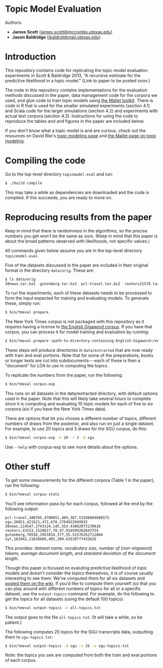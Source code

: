# Topic Model Evaluation

Authors: 
* **James Scott** (james.scott@mccombs.utexas.edu)
* **Jason Baldridge** (jbaldrid@mail.utexas.edu)

# Introduction

This repository contains code for replicating the topic model evaluation experiments in Scott &amp; Baldridge 2013, "A recursive estimate for the predictive likelihood in a topic model." (Link to paper to be posted soon.)

The code in this repository contains implementations for the evaluation methods discussed in the paper, data management code for the corpora we used, and glue code to train topic models using [the Mallet toolkit](http://mallet.cs.umass.edu/). There is code in R that is used for the smaller simulated experiments (section 4.1) and Scala code for the larger simulations (section 4.2) and experiments with actual text corpora (seciton 4.3). Instructions for using the code to reproduce the tables and and figures in the paper are included below.

If you don't know what a topic model is and are curious, check out the resources on David Blei's [topic modeling page](http://www.cs.princeton.edu/~blei/topicmodeling.html) and [the Mallet page on topic modeling](http://mallet.cs.umass.edu/topics.php).

# Compiling the code

Go to the top-level directory `topicmodel-eval` and run:

```bash
$ ./build compile
```

This may take a while as dependencies are downloaded and the code is compiled. If this succeeds, you are ready to move on.

# Reproducing results from the paper

Keep in mind that there is randomness in the algorithms, so the precise numbers you get won't be the same as ours. (Keep in mind that this paper is about the broad patterns observed with likelihoods, not specific values.)

All commands given below assume you are in the top-level directory `topicmodel-eval`.

Five of the datasets discussed in the paper are included in their original format in the directory `data/orig`. These are:

```bash
$ ls data/orig 
20news.tar.bz2  gutenberg.tar.bz2  pcl-travel.tar.bz2  reuters21578.tar.bz2  sgu-2013-04-04.tar.bz2
```

To run the experiments, each of these datasets needs to be processed to form the input expected for training and evaluating models. To generate these, simply run:

```bash
$ bin/tmeval prepare
```

The New York Times corpus is not packaged with this repository as it requires having a license to [the English Gigaword corpus](http://www.ldc.upenn.edu/Catalog/catalogEntry.jsp?catalogId=LDC2003T05). If you have that corpus, you can process it for model training and evaluation by running:

```bash
$ bin/tmeval prepare <path-to-directory-containing-English-Gigaword>/english-gigaword-LDC2003T05/cdrom0/nyt
```

These steps will produce directories in `data/extracted` that are now ready with train and eval portions. Note that for some of the preparations, books or longer texts are cut into subdocuments---each of these is then a "document" for LDA to use in computing the topics.

To replicate the numbers from the paper, run the following:

```bash
$ bin/tmeval corpus-exp
```

This runs on all datasets in the data/extracted directory, with default options used in the paper.  Note that this will likely take several hours to complete since it is computing and evaluating 10 topic models for each of five to six corpora (six if you have the New York Times data).

There are options that let you choose a different number of topics, different numbers of draws from the posterior, and also run on just a single dataset. For example, to use 20 topics and 3 draws for the SGU corpus, do this:

```bash
$ bin/tmeval corpus-exp -n 20 -r 3 -d sgu
```

Use `--help` with corpus-exp to see more details about the options.


# Other stuff

To get some measurements for the different corpora (Table 1 in the paper), run the following:

```bash
$ bin/tmeval corpus-stats
```

You'll see information pass by for each corpus, followed at the end by the following output:

```
pcl-travel,188765,4780051,469,367.51598604686575
sgu,26851,421621,472,678.2764922949932
20news,114547,2743124,145,353.43882073139616
reuters,43153,1528617,70,47.916594202843754
gutenberg,78556,2953834,377,55.51576352712804
nyt,182942,21836689,405,209.63539777432626
```

This provides: *dataset name, vocabulary size, number of (non-stopword) tokens, average document length, and standard deviation of the document length*.

Though this paper is focused on evaluting predictive likelihood of topic models and doesn't consider the topics themselves, it is of course usually interesting to see them. We've computed them for all six datasets and [posted them on the wiki](https://github.com/utcompling/topicmodel-eval/wiki/Example-Topics). If you'd like to compute them yourself (so that you can play around with different numbers of topics for all or a specific dataset, use the `output-topics` command. For example, do the following to get the topics for all datasets (using the default 100 topics):

```bash
$ bin/tmeval output-topics -o all-topics.txt
```

The output goes to the file `all-topics.txt`. (It will take a while, so be patient.)

The following computes 25 topics for the SGU transcripts data, outputting them to `sgu-topics.txt`:


```bash
$ bin/tmeval output-topics -d sgu -n 25 -o sgu-topics.txt
```

Note: the topics you see are computed from both the train and eval portions of each corpus.